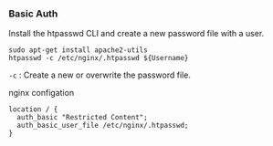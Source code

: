### Basic Auth

Install the htpasswd CLI and create a new password file with a user.
```
sudo apt-get install apache2-utils
htpasswd -c /etc/nginx/.htpasswd ${Username}
```
`-c` : Create a new or overwrite the password file.

nginx configation
```
location / {
  auth_basic "Restricted Content";
  auth_basic_user_file /etc/nginx/.htpasswd;
}
```
